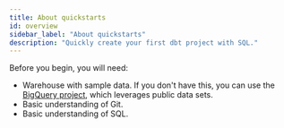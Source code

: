 ```yaml
---
title: About quickstarts
id: overview
sidebar_label: "About quickstarts"
description: "Quickly create your first dbt project with SQL."
---
```

<section className="community-home">

<Snippet src="what-is-dbt-intro" />

Before you begin, you will need:

* Warehouse with sample data. If you don't have this, you can use the [BigQuery project](/docs/get-started/getting-started/getting-set-up/setting-up-bigquery), which leverages public data sets.
* Basic understanding of Git.
* Basic understanding of SQL.


<div className="grid--3-col">

<Card
    title="Quickstart for dbt Cloud and BigQuery"
    body="Lorem ipsum dolor sit amet, consectetur adipiscing elit, sed do eiusmod tempor incididunt ut labore et dolore magna aliqua."
    link="/docs/quickstarts/dbt-cloud/bigquery"
    icon="bigquery"/>

<Card
    title="Quickstart for dbt Cloud and Databricks"
    body="Lorem ipsum dolor sit amet, consectetur adipiscing elit, sed do eiusmod tempor incididunt ut labore et dolore magna aliqua."
    link="/docs/quickstarts/dbt-cloud/databricks"
    icon="databricks"/>

<Card
    title="Quickstart for dbt Cloud and Redshift"
    body="Lorem ipsum dolor sit amet, consectetur adipiscing elit, sed do eiusmod tempor incididunt ut labore et dolore magna aliqua."
    link="/docs/quickstarts/dbt-cloud/redshift"
    icon="redshift"/>

<Card
    title="Quickstart for dbt Cloud and Snowflake"
    body="Lorem ipsum dolor sit amet, consectetur adipiscing elit, sed do eiusmod tempor incididunt ut labore et dolore magna aliqua."
    link="/docs/quickstarts/dbt-cloud/snowflake"
    icon="snowflake"/>

<Card
    title="Quickstart for dbt Core"
    body="When you use dbt Core to work with dbt, you will be editing files locally using a code editor, and running projects using a command line interface"
    link="/docs/quickstarts/getting-started-dbt-core"
    icon="pencil-paper"/>

</div>

</section>
